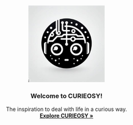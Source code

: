<p align="center">
  <a href="https://curieosy.github.io/">
    <img src="/assets/images/IMG_2030.jpeg" alt="curieosy logo" width="200" height="200">
  </a>
</p>

<h3 align="center">Welcome to CURIEOSY!</h3>

<p align="center">
  The inspiration to deal with life in a curious way.
  <br>
  <a href="https://curieosy.github.io/"><strong>Explore CURIEOSY »</strong></a>
  <br>
</p>
